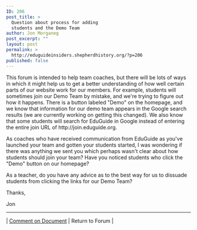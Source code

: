 ```yaml
---
ID: 206
post_title: >
  Question about process for adding
  students and the Demo Team
author: Jon Morganeg
post_excerpt: ""
layout: post
permalink: >
  http://eduguideinsiders.shepherdhistory.org/?p=206
published: false
---
```

<p>This forum is intended to help team coaches, but there will be lots of ways in which it might help us to get a better understanding of how well certain parts of our website work for our members. For example, students will sometimes join our Demo Team by mistake, and we're trying to figure out how it happens. There is a button labeled "Demo" on the homepage, and we know that information for our demo team appears in the Google search results (we are currently working on getting this changed). We also know that some students will search for EduGuide in Google instead of entering the entire join URL of http://join.eduguide.org.</p>
<p></p>
<p>As coaches who have received communication from EduGuide as you've launched your team and gotten your students started, I was wondering if there was anything we sent you which perhaps wasn't clear about how students should join your team? Have you noticed students who click the "Demo" button on our homepage?</p>
<p></p>
<p>As a teacher, do you have any advice as to the best way for us to dissuade students from clicking the links for our Demo Team?</p>
<p></p>
<p>Thanks,</p>
<p></p>
<p>Jon</p>
<p></p>
<p></p>
<p><hr></p>
<p>| <a href="https://docs.google.com/document/d/1HE75uqpaGfqXjg9biwaTLHZIHQY4lytH0UA4W_7VHyE/edit?usp=sharing">Comment on Document</a> | Return to Forum |</p>